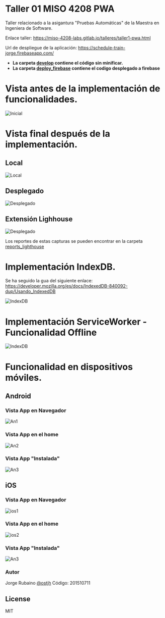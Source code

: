 # Taller 01 MISO 4208 PWA

Taller relacionado a la asigantura "Pruebas Automáticas" de la Maestra en Ingeniera de Software.

Enlace taller: https://miso-4208-labs.gitlab.io/talleres/taller1-pwa.html

Url de despliegue de la aplicación: https://schedule-train-jorge.firebaseapp.com/

* **La carpeta [develop] contiene el código sin minificar.**
* **La carpeta [deploy_firebase] contiene el codigo desplegado a firebase**

# Vista antes de la implementación de funcionalidades.

![Inicial](https://raw.githubusercontent.com/jhrubiano10/taller_01_MISO_4208_PWA/master/images/Estado_inicial.png)

# Vista final después de la implementación.

## Local

![Local](https://github.com/jhrubiano10/taller_01_MISO_4208_PWA/blob/master/images/final_local.png?raw=true)

## Desplegado

![Desplegado](https://github.com/jhrubiano10/taller_01_MISO_4208_PWA/blob/master/images/Desplegado_firebase.png?raw=true)

## Extensión Lighhouse

![Desplegado](https://github.com/jhrubiano10/taller_01_MISO_4208_PWA/blob/master/images/Reporte_extension_lighouse.png?raw=true)

Los reportes de estas capturas se pueden encontrar en la carpeta [reports_lighthouse]

# Implementación IndexDB.

Se ha seguido la gua del siguiente enlace: https://developer.mozilla.org/es/docs/IndexedDB-840092-dup/Usando_IndexedDB

![IndexDB](https://github.com/jhrubiano10/taller_01_MISO_4208_PWA/blob/master/images/IndexDB.gif?raw=true)

# Implementación ServiceWorker - Funcionalidad Offline

![IndexDB](https://github.com/jhrubiano10/taller_01_MISO_4208_PWA/blob/master/images/OfflineApp.gif?raw=true)

# Funcionalidad en dispositivos móviles.

## Android

### Vista App en Navegador

![An1](https://github.com/jhrubiano10/taller_01_MISO_4208_PWA/blob/master/images/Install_PWA.png?raw=true)

### Vista App en el home

![An2](https://github.com/jhrubiano10/taller_01_MISO_4208_PWA/blob/master/images/Icon_PWA.png?raw=true)

### Vista App "Instalada"

![An3](https://github.com/jhrubiano10/taller_01_MISO_4208_PWA/blob/master/images/PWA_android.png?raw=true)

## iOS

### Vista App en Navegador

![ios1](https://github.com/jhrubiano10/taller_01_MISO_4208_PWA/blob/master/images/PWA_iOS.jpeg?raw=true)

### Vista App en el home

![ios2](https://github.com/jhrubiano10/taller_01_MISO_4208_PWA/blob/master/images/Icon_PWA_iOS.jpeg?raw=true)

### Vista App "Instalada"

![An3](https://github.com/jhrubiano10/taller_01_MISO_4208_PWA/blob/master/images/Install_PWA_iOS.jpeg?raw=true)


### Autor
Jorge Rubaino [@ostjh]
Código: 201510711


License
----
MIT


[@ostjh]:https://twitter.com/ostjh
[reports_lighthouse]:https://github.com/jhrubiano10/taller_01_MISO_4208_PWA/tree/master/reports_lighthouse
[deploy_firebase]:https://github.com/jhrubiano10/taller_01_MISO_4208_PWA/tree/master/deploy_firebase
[develop]:https://github.com/jhrubiano10/taller_01_MISO_4208_PWA/tree/master/develop

